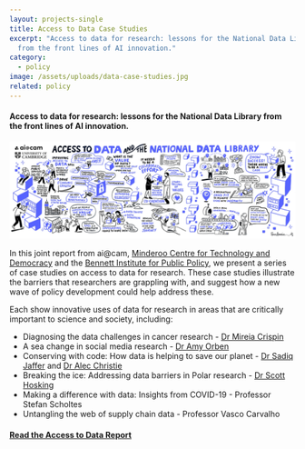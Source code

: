 ```yaml
---
layout: projects-single
title: Access to Data Case Studies
excerpt: "Access to data for research: lessons for the National Data Library
  from the front lines of AI innovation."
category:
  - policy
image: /assets/uploads/data-case-studies.jpg
related: policy
---
```

#### Access to data for research: lessons for the National Data Library from the front lines of AI innovation.



![](/assets/uploads/data-library.jpg)

In this joint report from ai@cam, [Minderoo Centre for Technology and Democracy](https://www.mctd.ac.uk/) and the [Bennett Institute for Public Policy](https://www.bennettinstitute.cam.ac.uk/), we present a series of case studies on access to data for research. These case studies illustrate the barriers that researchers are grappling with, and suggest how a new wave of policy development could help address these.



Each show innovative uses of data for research in areas that are critically important to science and society, including:

* Diagnosing the data challenges in cancer research  - [Dr Mireia Crispin](https://www.oncology.cam.ac.uk/research/our-research/crispin)
* A sea change in social media research - [Dr Amy Orben](https://www.mrc-cbu.cam.ac.uk/people/amy.orben/)
* Conserving with code: How data is helping to save our planet - [Dr Sadiq Jaffer](https://www.cst.cam.ac.uk/people/sj514) and [Dr Alec Christie](https://www.zoo.cam.ac.uk/directory/alec-christie)
* Breaking the ice: Addressing data barriers in Polar research - [Dr Scott Hosking ](https://www.bas.ac.uk/profile/jask/)
* Making a difference with data: Insights from COVID-19 - Professor Stefan Scholtes
* Untangling the web of supply chain data - Professor Vasco Carvalho



#### **[R﻿ead the Access to Data Report](/assets/uploads/ai-cam-access-to-data-case-studies.pdf)**